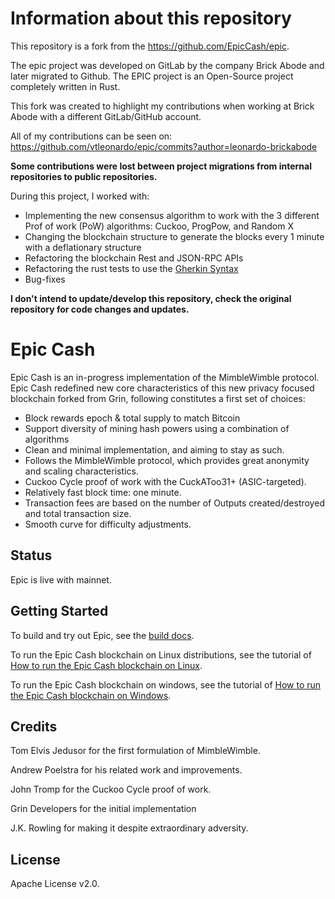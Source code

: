 # Information about this repository

This repository is a fork from the https://github.com/EpicCash/epic. 

The epic project was developed on GitLab by the company Brick Abode and later migrated to Github. The EPIC project is an Open-Source project completely written in Rust.

This fork was created to highlight my contributions when working at Brick Abode with a different GitLab/GitHub account. 

All of my contributions can be seen on:
https://github.com/vtleonardo/epic/commits?author=leonardo-brickabode

**Some contributions were lost between project migrations from internal repositories to public repositories.**

During this project, I worked with:
- Implementing the new consensus algorithm to work with the 3 different Prof of work (PoW) algorithms: Cuckoo, ProgPow, and Random X
- Changing the blockchain structure to generate the blocks every 1 minute with a deflationary structure
- Refactoring the blockchain Rest and JSON-RPC APIs
- Refactoring the rust tests to use the [Gherkin Syntax](https://cucumber.io/docs/gherkin/)
- Bug-fixes

**I don't intend to update/develop this repository, check the original repository for code changes and updates.**

# Epic Cash

Epic Cash is an in-progress implementation of the MimbleWimble protocol. Epic Cash redefined new core characteristics of this new privacy focused blockchain forked from Grin, following constitutes a first set of choices:

  * Block rewards epoch & total supply to match Bitcoin
  * Support diversity of mining hash powers using a combination of algorithms
  * Clean and minimal implementation, and aiming to stay as such.
  * Follows the MimbleWimble protocol, which provides great anonymity and scaling characteristics.
  * Cuckoo Cycle proof of work with the CuckAToo31+ (ASIC-targeted).
  * Relatively fast block time: one minute.
  * Transaction fees are based on the number of Outputs created/destroyed and total transaction size.
  * Smooth curve for difficulty adjustments.

## Status

Epic is live with mainnet.

## Getting Started

To build and try out Epic, see the [build docs](doc/build.md).

To run the Epic Cash blockchain on Linux distributions, see the tutorial of [How to run the Epic Cash blockchain on Linux](doc/running.org).

To run the Epic Cash blockchain on windows, see the tutorial of [How to run the Epic Cash blockchain on Windows](doc/windows.org).

## Credits

Tom Elvis Jedusor for the first formulation of MimbleWimble.

Andrew Poelstra for his related work and improvements.

John Tromp for the Cuckoo Cycle proof of work.

Grin Developers for the initial implementation

J.K. Rowling for making it despite extraordinary adversity.

## License

Apache License v2.0.
